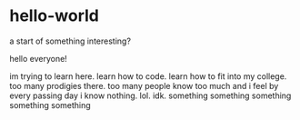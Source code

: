 # hello-world
a start of something interesting?

hello everyone!

im trying to learn here. learn how to code. learn how to fit into my college. too many prodigies there. too many people know too much and i feel by every passing day i know nothing. lol. idk.
something something something
something something
